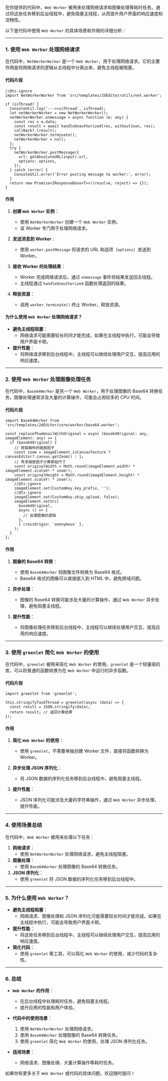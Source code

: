 在你提供的代码中，`Web Worker` 被用来处理网络请求和图像处理等耗时任务。通过将这些任务移到后台线程中，避免阻塞主线程，从而提升用户界面的响应速度和流畅性。

以下是代码中使用 `Web Worker` 的具体场景和作用的详细分析：

---

### **1. 使用 `Web Worker` 处理网络请求**
在代码中，`NetWorkerWorker` 是一个 `Web Worker`，用于处理网络请求。它的主要作用是将网络请求的逻辑从主线程中分离出来，避免主线程被阻塞。

#### **代码片段**
```tsx
//@ts-ignore
import NetWorkerWorker from 'src/templates/2dEditor/utils/net.worker';

if (isThread) {
  ConsoleUtil.log('--->>isThread', isThread);
  let netWorkerWorker = new NetWorkerWorker();
  netWorkerWorker.onmessage = async function (e: any) {
    const res = e.data;
    const result = await handleUnauthorized(res, withoutJson, res);
    callBack?.(result);
    netWorkerWorker.terminate();
    netWorkerWorker = null;
  };
  try {
    netWorkerWorker.postMessage({
      url: getAbsoluteURL(input).url,
      options: options,
    });
  } catch (error) {
    ConsoleUtil.error('Error posting message to worker:', error);
  }
  return new Promise<IResponseBase<T>>((resolve, reject) => {});
}
```

#### **作用**
1. **创建 `Web Worker` 实例**：
   - 使用 `NetWorkerWorker` 创建一个 `Web Worker` 实例。
   - 该 Worker 专门用于处理网络请求。

2. **发送消息到 Worker**：
   - 使用 `worker.postMessage` 将请求的 URL 和选项（`options`）发送到 Worker。

3. **接收 Worker 的处理结果**：
   - Worker 完成网络请求后，通过 `onmessage` 事件将结果发送回主线程。
   - 主线程通过 `handleUnauthorized` 函数处理返回的结果。

4. **释放资源**：
   - 调用 `worker.terminate()` 终止 Worker，释放资源。

#### **为什么使用 `Web Worker` 处理网络请求？**
- **避免主线程阻塞**：
  - 网络请求可能需要较长时间才能完成，如果在主线程中执行，可能会导致用户界面卡顿。
- **提升性能**：
  - 将网络请求移到后台线程中，主线程可以继续处理用户交互，提高应用的响应速度。

---

### **2. 使用 `Web Worker` 处理图像处理任务**
在代码中，`Base64Worker` 是另一个 `Web Worker`，用于处理图像的 Base64 转换任务。图像处理通常涉及大量的计算操作，可能会占用较多的 CPU 时间。

#### **代码片段**
```tsx
import Base64Worker from 'src/templates/2dEditor/core/worker/base64.worker';

const replaceThumbnailWithOriginal = async (base64Original: any, imageElement: any) => {
  if (base64Original) {
    // 获取画布的缩放因子
    const zoom = imageElement.isCanvasTexture ? canvasEditor?.canvas.getZoom() : 1;
    // 考虑缩放因子计算原始尺寸
    const originalWidth = Math.round(imageElement.width! * imageElement.scaleX! * zoom!);
    const originalHeight = Math.round(imageElement.height! * imageElement.scaleY! * zoom!);
    //@ts-ignore
    imageElement.set(CustomKey.key_prefix, '');
    //@ts-ignore
    imageElement.set(CustomKey.skip_upload, false);
    imageElement.setSrc(
      base64Original,
      async () => {
        // 处理图像的逻辑
      },
      { crossOrigin: 'anonymous' },
    );
  }
};
```

#### **作用**
1. **图像的 Base64 转换**：
   - 使用 `Base64Worker` 将图像文件转换为 Base64 格式。
   - Base64 格式的图像可以直接嵌入到 HTML 中，避免跨域问题。

2. **异步处理**：
   - 图像的 Base64 转换可能涉及大量的计算操作，通过 `Web Worker` 异步处理，避免阻塞主线程。

3. **提升性能**：
   - 将图像处理任务移到后台线程中，主线程可以继续处理用户交互，提高应用的响应速度。

---

### **3. 使用 `greenlet` 简化 `Web Worker` 的使用**
在代码中，`greenlet` 被用来简化 `Web Worker` 的使用。`greenlet` 是一个轻量级的库，可以将普通的函数转换为在 `Web Worker` 中运行的异步函数。

#### **代码片段**
```tsx
import greenlet from 'greenlet';

this.stringifyTaskThread = greenlet(async (data) => {
  const result = JSON.stringify(data);
  return result; // 返回计算结果
});
```

#### **作用**
1. **简化 `Web Worker` 的使用**：
   - 使用 `greenlet`，不需要单独创建 Worker 文件，直接将函数转换为 Worker。

2. **异步处理 JSON 序列化**：
   - 将 JSON 数据的序列化任务移到后台线程中，避免阻塞主线程。

3. **提升性能**：
   - JSON 序列化可能涉及大量的字符串操作，通过 `Web Worker` 异步处理，提升性能。

---

### **4. 使用场景总结**
在代码中，`Web Worker` 被用来处理以下任务：
1. **网络请求**：
   - 使用 `NetWorkerWorker` 处理网络请求，避免主线程阻塞。
2. **图像处理**：
   - 使用 `Base64Worker` 处理图像的 Base64 转换任务。
3. **JSON 序列化**：
   - 使用 `greenlet` 将 JSON 数据的序列化任务移到后台线程中。

---

### **5. 为什么使用 `Web Worker`？**
- **避免主线程阻塞**：
  - 网络请求、图像处理和 JSON 序列化可能需要较长时间才能完成，如果在主线程中执行，可能会导致用户界面卡顿。
- **提升性能**：
  - 将这些任务移到后台线程中，主线程可以继续处理用户交互，提高应用的响应速度。
- **简化代码**：
  - 使用 `greenlet` 等工具，可以简化 `Web Worker` 的使用，减少代码的复杂性。

---

### **6. 总结**
- **`Web Worker` 的作用**：
  - 在后台线程中处理耗时任务，避免阻塞主线程。
  - 提升应用的性能和用户体验。

- **代码中的使用场景**：
  1. 使用 `NetWorkerWorker` 处理网络请求。
  2. 使用 `Base64Worker` 处理图像的 Base64 转换任务。
  3. 使用 `greenlet` 简化 `Web Worker` 的使用，处理 JSON 序列化任务。

- **适用场景**：
  - 网络请求、图像处理、大量计算操作等耗时任务。

如果你有更多关于 `Web Worker` 或代码的具体问题，欢迎随时提问！
